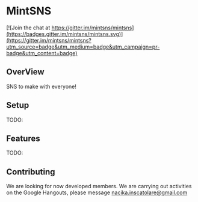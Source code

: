 # MintSNS

[![Join the chat at https://gitter.im/mintsns/mintsns](https://badges.gitter.im/mintsns/mintsns.svg)](https://gitter.im/mintsns/mintsns?utm_source=badge&utm_medium=badge&utm_campaign=pr-badge&utm_content=badge)

## OverView
SNS to make with everyone!

## Setup

TODO:

## Features

TODO:

## Contributing
We are looking for now developed members. We are carrying out activities on the Google Hangouts, please message <nacika.inscatolare@gmail.com>
